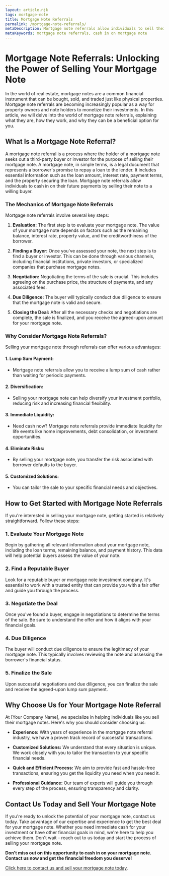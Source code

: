 ```yaml
---
layout: article.njk
tags: mortgage-note
title: Mortgage Note Referrals
permalink: /mortgage-note-referrals/
metaDescription: Mortgage note referrals allow individuals to sell their mortgage notes to willing buyers, providing a lump sum payment and diversifying their investment portfolios. 
metaKeywords: mortgage note referrals, cash in on mortgage note
---
```


# Mortgage Note Referrals: Unlocking the Power of Selling Your Mortgage Note

In the world of real estate, mortgage notes are a common financial instrument that can be bought, sold, and traded just like physical properties. Mortgage note referrals are becoming increasingly popular as a way for property owners and note holders to monetize their investments. In this article, we will delve into the world of mortgage note referrals, explaining what they are, how they work, and why they can be a beneficial option for you.

## What Is a Mortgage Note Referral?

A mortgage note referral is a process where the holder of a mortgage note seeks out a third-party buyer or investor for the purpose of selling their mortgage note. A mortgage note, in simple terms, is a legal document that represents a borrower's promise to repay a loan to the lender. It includes essential information such as the loan amount, interest rate, payment terms, and the property securing the loan. Mortgage note referrals allow individuals to cash in on their future payments by selling their note to a willing buyer.

### The Mechanics of Mortgage Note Referrals

Mortgage note referrals involve several key steps:

1. **Evaluation:** The first step is to evaluate your mortgage note. The value of your mortgage note depends on factors such as the remaining balance, interest rate, property value, and the creditworthiness of the borrower.

2. **Finding a Buyer:** Once you've assessed your note, the next step is to find a buyer or investor. This can be done through various channels, including financial institutions, private investors, or specialized companies that purchase mortgage notes.

3. **Negotiation:** Negotiating the terms of the sale is crucial. This includes agreeing on the purchase price, the structure of payments, and any associated fees.

4. **Due Diligence:** The buyer will typically conduct due diligence to ensure that the mortgage note is valid and secure.

5. **Closing the Deal:** After all the necessary checks and negotiations are complete, the sale is finalized, and you receive the agreed-upon amount for your mortgage note.

### Why Consider Mortgage Note Referrals?

Selling your mortgage note through referrals can offer various advantages:

#### 1. **Lump Sum Payment:**
- Mortgage note referrals allow you to receive a lump sum of cash rather than waiting for periodic payments.

#### 2. **Diversification:**
- Selling your mortgage note can help diversify your investment portfolio, reducing risk and increasing financial flexibility.

#### 3. **Immediate Liquidity:**
- Need cash now? Mortgage note referrals provide immediate liquidity for life events like home improvements, debt consolidation, or investment opportunities.

#### 4. **Eliminate Risks:**
- By selling your mortgage note, you transfer the risk associated with borrower defaults to the buyer.

#### 5. **Customized Solutions:**
- You can tailor the sale to your specific financial needs and objectives.

## How to Get Started with Mortgage Note Referrals

If you're interested in selling your mortgage note, getting started is relatively straightforward. Follow these steps:

### 1. Evaluate Your Mortgage Note

Begin by gathering all relevant information about your mortgage note, including the loan terms, remaining balance, and payment history. This data will help potential buyers assess the value of your note.

### 2. Find a Reputable Buyer

Look for a reputable buyer or mortgage note investment company. It's essential to work with a trusted entity that can provide you with a fair offer and guide you through the process.

### 3. Negotiate the Deal

Once you've found a buyer, engage in negotiations to determine the terms of the sale. Be sure to understand the offer and how it aligns with your financial goals.

### 4. Due Diligence

The buyer will conduct due diligence to ensure the legitimacy of your mortgage note. This typically involves reviewing the note and assessing the borrower's financial status.

### 5. Finalize the Sale

Upon successful negotiations and due diligence, you can finalize the sale and receive the agreed-upon lump sum payment.

## Why Choose Us for Your Mortgage Note Referral

At [Your Company Name], we specialize in helping individuals like you sell their mortgage notes. Here's why you should consider choosing us:

- **Experience:** With years of experience in the mortgage note referral industry, we have a proven track record of successful transactions.

- **Customized Solutions:** We understand that every situation is unique. We work closely with you to tailor the transaction to your specific financial needs.

- **Quick and Efficient Process:** We aim to provide fast and hassle-free transactions, ensuring you get the liquidity you need when you need it.

- **Professional Guidance:** Our team of experts will guide you through every step of the process, ensuring transparency and clarity.

## Contact Us Today and Sell Your Mortgage Note

If you're ready to unlock the potential of your mortgage note, contact us today. Take advantage of our expertise and experience to get the best deal for your mortgage note. Whether you need immediate cash for your investment or have other financial goals in mind, we're here to help you achieve them. Don't wait – reach out to us today and start the process of selling your mortgage note.

**Don't miss out on this opportunity to cash in on your mortgage note. Contact us now and get the financial freedom you deserve!**

[Click here to contact us and sell your mortgage note today](#cta-link).
